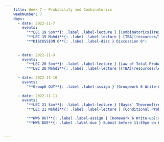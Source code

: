 ```yaml
---
    title: Week 7 – Probability and Combinatorics
    weekNumber: 7
    days:
      - date: 2022-11-7
        events:
          "**LEC 19 Son**{: .label .label-lecture } [Combinatorics](resources/lecture/lec19_son.pdf)": 
          "**LEC 19 Mahdi**{: .label .label-lecture } [TBA](resources/lecture/lec19_mahdi.pdf)": 
          "**DISCUSSION 6**{: .label .label-disc } Discussion 6":
           
          
      - date: 2022-11-9
        events:
          "**LEC 20 Son**{: .label .label-lecture } [Law of Total Probability](resources/lecture/lec20_son.pdf), [Code](resources/lecture/lec20_son_demo.zip)":
          "**LEC 20 Mahdi**{: .label .label-lecture }[TBA](resources/lecture/lec20_mahdi.pdf)":
    
      - date: 2022-11-10
        events:
          "**Group6 OUT**{: .label .label-assign } [Groupwork 6 Write-up](resources/groupwork/gw6.pdf)":
      
      - date: 2022-11-11
        events:
          "**LEC 21 Son**{: .label .label-lecture } [Bayes’ Theorem](resources/lecture/lec21_son.pdf)":
          "**LEC 21 Mahdi**{: .label .label-lecture } [Conditional Probability](resources/lecture/lec21_mahdi.pdf)":

          "**HW6 OUT**{: .label .label-assign } [Homework 6 Write-up](resources/homework/hw6.pdf)":
          "**HW5 DUE**{: .label .label-due } Submit before 11:59pm on Gradescope" :
          
            
---
```

